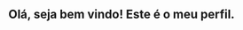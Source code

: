 ## Olá, seja bem vindo! Este é o meu perfil.

<!--
**Roboona/Roboona** is a ✨ _special_ ✨ repository because its `README.md` (this file) appears on your GitHub profile.

- 🔭 Atualmente estou estudando pelo Alura;
- 🌱 Estou aprendendo Java Script;
- 👯 Este local está destinado para o compartilhamento de projetos e organização;
- 📫 Você pode me contatar pelo seguinte email: 0000111370410xSP@al.educacao.sp.gov.br;
- 😄 Ela/Dela;
- ⚡ Uma curiosidades sobre minha pessoa é que gosto bastante de criar coisas novas;
-->
